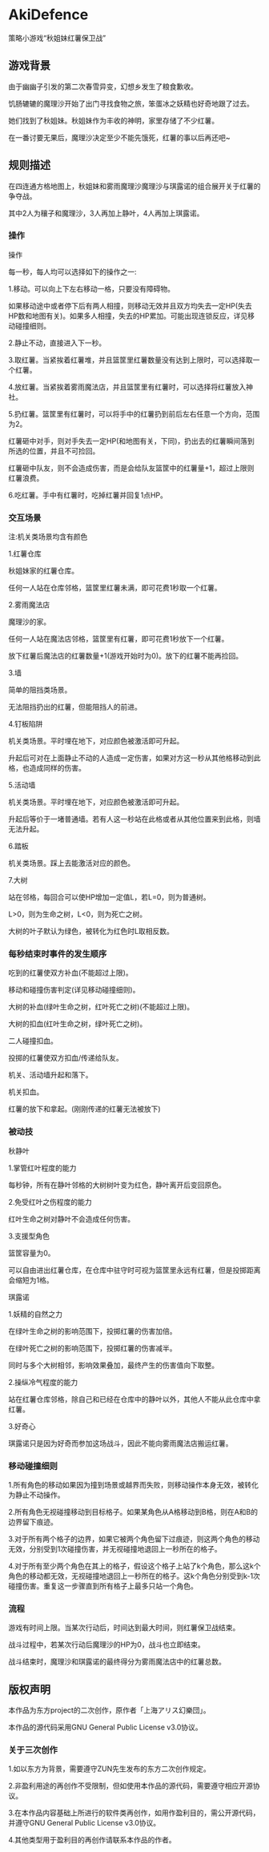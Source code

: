 # AkiDefence
策略小游戏“秋姐妹红薯保卫战”

## 游戏背景

由于幽幽子引发的第二次春雪异变，幻想乡发生了粮食歉收。

饥肠辘辘的魔理沙开始了出门寻找食物之旅，笨蛋冰之妖精也好奇地跟了过去。

她们找到了秋姐妹。秋姐妹作为丰收的神明，家里存储了不少红薯。

在一番讨要无果后，魔理沙决定至少不能先饿死，红薯的事以后再还吧~

## 规则描述

在四连通方格地图上，秋姐妹和雾雨魔理沙魔理沙与琪露诺的组合展开关于红薯的争夺战。

其中2人为穰子和魔理沙，3人再加上静叶，4人再加上琪露诺。

### 操作

操作

每一秒，每人均可以选择如下的操作之一:

1.移动。可以向上下左右移动一格，只要没有障碍物。

如果移动途中或者停下后有两人相撞，则移动无效并且双方均失去一定HP(失去HP数和地图有关)。如果多人相撞，失去的HP累加。可能出现连锁反应，详见移动碰撞细则。

2.静止不动，直接进入下一秒。

3.取红薯。当紧挨着红薯堆，并且篮筐里红薯数量没有达到上限时，可以选择取一个红薯。

4.放红薯。当紧挨着雾雨魔法店，并且篮筐里有红薯时，可以选择将红薯放入神社。

5.扔红薯。篮筐里有红薯时，可以将手中的红薯扔到前后左右任意一个方向，范围为2。

红薯砸中对手，则对手失去一定HP(和地图有关，下同)，扔出去的红薯瞬间落到所选的位置，并且不可捡回。

红薯砸中队友，则不会造成伤害，而是会给队友篮筐中的红薯量+1，超过上限则红薯浪费。

6.吃红薯。手中有红薯时，吃掉红薯并回复1点HP。

### 交互场景

注:机关类场景均含有颜色

1.红薯仓库

秋姐妹家的红薯仓库。

任何一人站在仓库邻格，篮筐里红薯未满，即可花费1秒取一个红薯。

2.雾雨魔法店

魔理沙的家。

任何一人站在魔法店邻格，篮筐里有红薯，即可花费1秒放下一个红薯。

放下红薯后魔法店的红薯数量+1(游戏开始时为0)。放下的红薯不能再捡回。

3.墙

简单的阻挡类场景。

无法阻挡扔出的红薯，但能阻挡人的前进。

4.钉板陷阱

机关类场景。平时埋在地下，对应颜色被激活即可升起。

升起后可对在上面静止不动的人造成一定伤害，如果对方这一秒从其他格移动到此格，也造成同样的伤害。

5.活动墙

机关类场景。平时埋在地下，对应颜色被激活即可升起。

升起后等价于一堵普通墙。若有人这一秒站在此格或者从其他位置来到此格，则墙无法升起。

6.踏板

机关类场景。踩上去能激活对应的颜色。

7.大树

站在邻格，每回合可以使HP增加一定值L，若L=0，则为普通树。

L>0，则为生命之树，L<0，则为死亡之树。

大树的叶子默认为绿色，被转化为红色时L取相反数。


### 每秒结束时事件的发生顺序

吃到的红薯使双方补血(不能超过上限)。

移动和碰撞伤害判定(详见移动碰撞细则)。

大树的补血(绿叶生命之树，红叶死亡之树)(不能超过上限)。

大树的扣血(红叶生命之树，绿叶死亡之树)。

二人碰撞扣血。

投掷的红薯使双方扣血/传递给队友。

机关、活动墙升起和落下。

机关扣血。

红薯的放下和拿起。(刚刚传递的红薯无法被放下)

### 被动技

秋静叶

1.掌管红叶程度的能力

每秒钟，所有在静叶邻格的大树树叶变为红色，静叶离开后变回原色。

2.免受红叶之伤程度的能力

红叶生命之树对静叶不会造成任何伤害。

3.支援型角色

篮筐容量为0。

可以自由进出红薯仓库，在仓库中驻守时可视为篮筐里永远有红薯，但是投掷距离会缩短为1格。

琪露诺

1.妖精的自然之力

在绿叶生命之树的影响范围下，投掷红薯的伤害加倍。

在绿叶死亡之树的影响范围下，投掷红薯的伤害减半。

同时与多个大树相邻，影响效果叠加，最终产生的伤害值向下取整。

2.操纵冷气程度的能力

站在红薯仓库邻格，除自己和已经在仓库中的静叶以外，其他人不能从此仓库中拿红薯。

3.好奇心

琪露诺只是因为好奇而参加这场战斗，因此不能向雾雨魔法店搬运红薯。

### 移动碰撞细则

1.所有角色的移动如果因为撞到场景或越界而失败，则移动操作本身无效，被转化为静止不动操作。

2.所有角色无视碰撞移动到目标格子。如果某角色从A格移动到B格，则在A和B的边界留下痕迹。

3.对于所有两个格子的边界，如果它被两个角色留下过痕迹，则这两个角色的移动无效，分别受到1次碰撞伤害，并无视碰撞地退回上一秒所在的格子。

4.对于所有至少两个角色在其上的格子，假设这个格子上站了k个角色，那么这k个角色的移动都无效，无视碰撞地退回上一秒所在的格子。这k个角色分别受到k-1次碰撞伤害。重复这一步骤直到所有格子上最多只站一个角色。

### 流程

游戏有时间上限。当某次行动后，时间达到最大时间，则红薯保卫战结束。

战斗过程中，若某次行动后魔理沙的HP为0，战斗也立即结束。

战斗结束时，魔理沙和琪露诺的最终得分为雾雨魔法店中的红薯总数。

## 版权声明

本作品为东方project的二次创作，原作者「上海アリス幻樂団」。

本作品的源代码采用GNU General Public License v3.0协议。

### 关于三次创作

1.如以东方为背景，需要遵守ZUN先生发布的东方二次创作规定。

2.非盈利用途的再创作不受限制，但如使用本作品的源代码，需要遵守相应开源协议。

3.在本作品内容基础上所进行的软件类再创作，如用作盈利目的，需公开源代码，并遵守GNU General Public License v3.0协议。

4.其他类型用于盈利目的再创作请联系本作品的作者。
